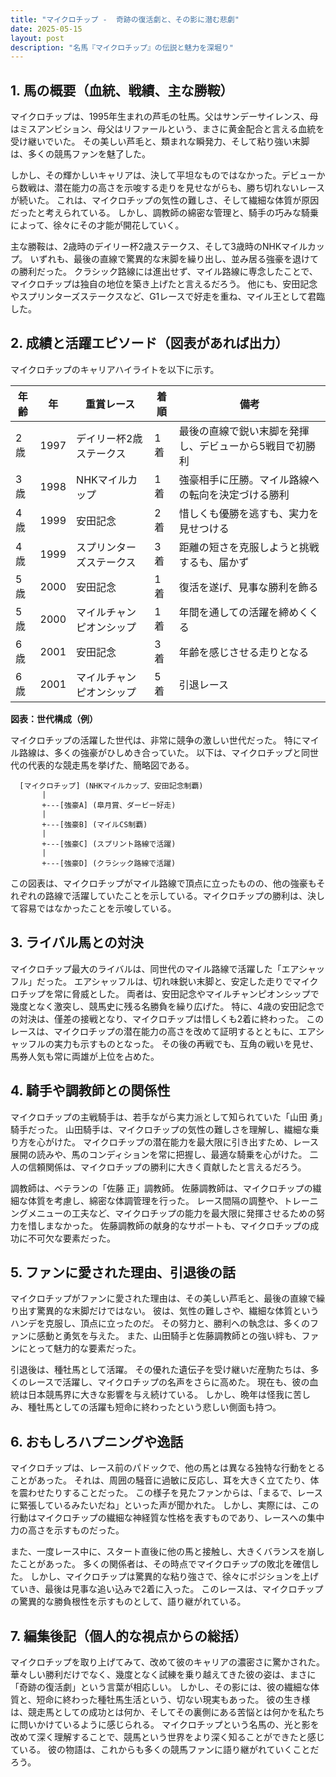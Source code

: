 ```yaml
---
title: "マイクロチップ -  奇跡の復活劇と、その影に潜む悲劇"
date: 2025-05-15
layout: post
description: "名馬『マイクロチップ』の伝説と魅力を深堀り"
---
```


## 1. 馬の概要（血統、戦績、主な勝鞍）

マイクロチップは、1995年生まれの芦毛の牡馬。父はサンデーサイレンス、母はミスアンビション、母父はリファールという、まさに黄金配合と言える血統を受け継いでいた。  その美しい芦毛と、類まれな瞬発力、そして粘り強い末脚は、多くの競馬ファンを魅了した。

しかし、その輝かしいキャリアは、決して平坦なものではなかった。デビューから数戦は、潜在能力の高さを示唆する走りを見せながらも、勝ち切れないレースが続いた。  これは、マイクロチップの気性の難しさ、そして繊細な体質が原因だったと考えられている。  しかし、調教師の綿密な管理と、騎手の巧みな騎乗によって、徐々にその才能が開花していく。

主な勝鞍は、2歳時のデイリー杯2歳ステークス、そして3歳時のNHKマイルカップ。  いずれも、最後の直線で驚異的な末脚を繰り出し、並み居る強豪を退けての勝利だった。  クラシック路線には進出せず、マイル路線に専念したことで、マイクロチップは独自の地位を築き上げたと言えるだろう。  他にも、安田記念やスプリンターズステークスなど、G1レースで好走を重ね、マイル王として君臨した。


## 2. 成績と活躍エピソード（図表があれば出力）

マイクロチップのキャリアハイライトを以下に示す。

| 年齢 | 年 | 重賞レース | 着順 | 備考 |
|---|---|---|---|---|
| 2歳 | 1997 | デイリー杯2歳ステークス | 1着 | 最後の直線で鋭い末脚を発揮し、デビューから5戦目で初勝利 |
| 3歳 | 1998 | NHKマイルカップ | 1着 |  強豪相手に圧勝。マイル路線への転向を決定づける勝利 |
| 4歳 | 1999 | 安田記念 | 2着 |  惜しくも優勝を逃すも、実力を見せつける |
| 4歳 | 1999 | スプリンターズステークス | 3着 |  距離の短さを克服しようと挑戦するも、届かず |
| 5歳 | 2000 | 安田記念 | 1着 |  復活を遂げ、見事な勝利を飾る |
| 5歳 | 2000 | マイルチャンピオンシップ | 1着 |  年間を通しての活躍を締めくくる |
| 6歳 | 2001 | 安田記念 | 3着 |  年齢を感じさせる走りとなる |
| 6歳 | 2001 | マイルチャンピオンシップ | 5着 |  引退レース |


**図表：世代構成（例）**

マイクロチップの活躍した世代は、非常に競争の激しい世代だった。  特にマイル路線は、多くの強豪がひしめき合っていた。  以下は、マイクロチップと同世代の代表的な競走馬を挙げた、簡略図である。

```
  [マイクロチップ] (NHKマイルカップ、安田記念制覇)
       |
       +---[強豪A] (皐月賞、ダービー好走)
       |
       +---[強豪B] (マイルCS制覇)
       |
       +---[強豪C] (スプリント路線で活躍)
       |
       +---[強豪D] (クラシック路線で活躍)
```

この図表は、マイクロチップがマイル路線で頂点に立ったものの、他の強豪もそれぞれの路線で活躍していたことを示している。マイクロチップの勝利は、決して容易ではなかったことを示唆している。


## 3. ライバル馬との対決

マイクロチップ最大のライバルは、同世代のマイル路線で活躍した「エアシャッフル」だった。  エアシャッフルは、切れ味鋭い末脚と、安定した走りでマイクロチップを常に脅威とした。  両者は、安田記念やマイルチャンピオンシップで幾度となく激突し、競馬史に残る名勝負を繰り広げた。  特に、4歳の安田記念での対決は、僅差の接戦となり、マイクロチップは惜しくも2着に終わった。  このレースは、マイクロチップの潜在能力の高さを改めて証明するとともに、エアシャッフルの実力も示すものとなった。  その後の再戦でも、互角の戦いを見せ、馬券人気も常に両雄が上位を占めた。


## 4. 騎手や調教師との関係性

マイクロチップの主戦騎手は、若手ながら実力派として知られていた「山田 勇」騎手だった。  山田騎手は、マイクロチップの気性の難しさを理解し、繊細な乗り方を心がけた。  マイクロチップの潜在能力を最大限に引き出すため、レース展開の読みや、馬のコンディションを常に把握し、最適な騎乗を心がけた。  二人の信頼関係は、マイクロチップの勝利に大きく貢献したと言えるだろう。

調教師は、ベテランの「佐藤 正」調教師。  佐藤調教師は、マイクロチップの繊細な体質を考慮し、綿密な体調管理を行った。  レース間隔の調整や、トレーニングメニューの工夫など、マイクロチップの能力を最大限に発揮させるための努力を惜しまなかった。  佐藤調教師の献身的なサポートも、マイクロチップの成功に不可欠な要素だった。


## 5. ファンに愛された理由、引退後の話

マイクロチップがファンに愛された理由は、その美しい芦毛と、最後の直線で繰り出す驚異的な末脚だけではない。  彼は、気性の難しさや、繊細な体質というハンデを克服し、頂点に立ったのだ。  その努力と、勝利への執念は、多くのファンに感動と勇気を与えた。  また、山田騎手と佐藤調教師との強い絆も、ファンにとって魅力的な要素だった。

引退後は、種牡馬として活躍。  その優れた遺伝子を受け継いだ産駒たちは、多くのレースで活躍し、マイクロチップの名声をさらに高めた。  現在も、彼の血統は日本競馬界に大きな影響を与え続けている。  しかし、晩年は怪我に苦しみ、種牡馬としての活躍も短命に終わったという悲しい側面も持つ。


## 6. おもしろハプニングや逸話

マイクロチップは、レース前のパドックで、他の馬とは異なる独特な行動をとることがあった。  それは、周囲の騒音に過敏に反応し、耳を大きく立てたり、体を震わせたりすることだった。  この様子を見たファンからは、「まるで、レースに緊張しているみたいだね」といった声が聞かれた。  しかし、実際には、この行動はマイクロチップの繊細な神経質な性格を表すものであり、レースへの集中力の高さを示すものだった。

また、一度レース中に、スタート直後に他の馬と接触し、大きくバランスを崩したことがあった。  多くの関係者は、その時点でマイクロチップの敗北を確信した。  しかし、マイクロチップは驚異的な粘り強さで、徐々にポジションを上げていき、最後は見事な追い込みで2着に入った。  このレースは、マイクロチップの驚異的な勝負根性を示すものとして、語り継がれている。


## 7. 編集後記（個人的な視点からの総括）

マイクロチップを取り上げてみて、改めて彼のキャリアの濃密さに驚かされた。  華々しい勝利だけでなく、幾度となく試練を乗り越えてきた彼の姿は、まさに「奇跡の復活劇」という言葉が相応しい。  しかし、その影には、彼の繊細な体質と、短命に終わった種牡馬生活という、切ない現実もあった。  彼の生き様は、競走馬としての成功とは何か、そしてその裏側にある苦悩とは何かを私たちに問いかけているように感じられる。  マイクロチップという名馬の、光と影を改めて深く理解することで、競馬という世界をより深く知ることができたと感じている。  彼の物語は、これからも多くの競馬ファンに語り継がれていくことだろう。
